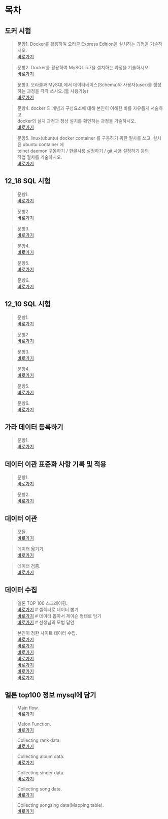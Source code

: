 목차
========

도커 시험
----------

>문항1. Docker를 활용하여 오라클 Express Edition을 설치하는 과정을 기술하시오.
 <br/> [바로가기](https://github.com/paulo9428/Learn_Python/blob/master/pofo-1130/q1.md)

>문항2. Docker를 활용하여 MySQL 5.7을 설치하는 과정을 기술하시오
 <br/> [바로가기](https://github.com/paulo9428/Learn_Python/blob/master/pofo-1130/q2.md)

>문항3. 오라클과 MySQL에서 데이터베이스(Schema)와 사용자(user)를 생성하는 과정을 각각 쓰시오.(툴 사용가능)
 <br/> [바로가기](https://github.com/paulo9428/Learn_Python/blob/master/pofo-1130/q3.md)

>문항4. docker 의 개념과 구성요소에 대해 본인이 이해한 바를 자유롭게 서술하고 
      <br/>docker의 설치 과정과 정상 설치를 확인하는 과정을 기술하시오.
 <br/> [바로가기](https://github.com/paulo9428/Learn_Python/blob/master/pofo-1130/q4.md)

>문항5. linux(ubuntu) docker container 를 구동하기 위한 절차를 쓰고, 설치된 ubuntu container 에 
       <br/>telnet daemon 구동하기 / 한글사용 설정하기 / git 사용 설정하기 등의 
       <br/>작업 절차를 기술하시오.
 <br/> [바로가기](https://github.com/paulo9428/Learn_Python/blob/master/pofo-1130/q5.md)
 
 
 12_18 SQL 시험
 ------------------
 
 >문항1. 
 <br/> [바로가기](https://github.com/paulo9428/Learn_Python/blob/master/pofo-1130/%EB%AC%B8%ED%95%AD1_1218.sql)

>문항2. 
 <br/> [바로가기](https://github.com/paulo9428/Learn_Python/blob/master/pofo-1130/%EB%AC%B8%ED%95%AD2_1218.sql)

>문항3. 
 <br/> [바로가기](https://github.com/paulo9428/Learn_Python/blob/master/pofo-1130/%EB%AC%B8%ED%95%AD3_1218.sql)

>문항4. 
 <br/> [바로가기](https://github.com/paulo9428/Learn_Python/blob/master/pofo-1130/%EB%AC%B8%ED%95%AD4_1218.sql)

>문항5.
 <br/> [바로가기](https://github.com/paulo9428/Learn_Python/blob/master/pofo-1130/%EB%AC%B8%ED%95%AD5_1218.sql)
 
>문항6.
 <br/> [바로가기](https://github.com/paulo9428/Learn_Python/blob/master/pofo-1130/%EB%AC%B8%ED%95%AD6_1218.sql)
 

12_10 SQL 시험
-------------------------

>문항1. 
 <br/> [바로가기](https://github.com/paulo9428/Learn_Python/blob/master/pofo-1130/mysql_q1.sql)

>문항2. 
 <br/> [바로가기](https://github.com/paulo9428/Learn_Python/blob/master/pofo-1130/mysql_q2.sql)

>문항3. 
 <br/> [바로가기](https://github.com/paulo9428/Learn_Python/blob/master/pofo-1130/mysql_q3.sql)

>문항4. 
 <br/> [바로가기](https://github.com/paulo9428/Learn_Python/blob/master/pofo-1130/mysql_q4.sql)

>문항5.
 <br/> [바로가기](https://github.com/paulo9428/Learn_Python/blob/master/pofo-1130/mysql_q5.sql)
 
>문항6.
 <br/> [바로가기](https://github.com/paulo9428/Learn_Python/blob/master/pofo-1130/mysql_q6.sql)
 
 가라 데이터 등록하기
 ----------------------------
 
 >문항1. 
 <br/> [바로가기](https://github.com/paulo9428/Learn_Python/blob/master/pofo-1130/enroll.sql)
 

데이터 이관 표준화 사항 기록 및 적용
-------------------------------------------

>문항1. 
 <br/> [바로가기](https://github.com/paulo9428/Learn_Python/blob/master/pofo-1130/%EB%AC%B8%ED%95%AD1_12_24.md)

>문항2. 
 <br/> [바로가기](https://github.com/paulo9428/Learn_Python/blob/master/pofo-1130/%EB%AC%B8%ED%95%AD2_12_24.sql)


데이터 이관 
-------------------------------------------

>모듈. 
 <br/> [바로가기](https://github.com/paulo9428/Learn_Python/blob/master/pofo-1130/mysql_migration.py)

>데이터 옮기기. 
 <br/> [바로가기](https://github.com/paulo9428/Learn_Python/blob/master/pofo-1130/migration.py)
 
>데이터 검증. 
 <br/> [바로가기](https://github.com/paulo9428/Learn_Python/blob/master/pofo-1130/inspect.py)
 

데이터 수집
-------------------------------------------

>멜론 TOP 100 스크레이핑. 
 <br/> [바로가기](https://github.com/paulo9428/Learn_Python/blob/master/pofo-1130/melon_top.py) # 셀렉터로 데이터 뽑기
 <br/> [바로가기](https://github.com/paulo9428/Learn_Python/blob/master/pofo-1130/melon_top2.py) # 데이터 뽑아서 제이슨 형태로 담기
 <br/> [바로가기](https://github.com/paulo9428/Learn_Python/blob/master/pofo-1130/melon_top_t.py) # 선생님의 모범 답안
 
>본인이 정한 사이트 데이터 수집. 
 <br/> [바로가기](https://github.com/paulo9428/Learn_Python/blob/master/pofo-1130/continue.py)
 <br/> [바로가기](https://github.com/paulo9428/Learn_Python/blob/master/pofo-1130/crawl_add.py)
 <br/> [바로가기](https://github.com/paulo9428/Learn_Python/blob/master/pofo-1130/crawl_site.py)
 <br/> [바로가기](https://github.com/paulo9428/Learn_Python/blob/master/pofo-1130/get_url.py)
 <br/> [바로가기](https://github.com/paulo9428/Learn_Python/blob/master/pofo-1130/makeurl.py)
 <br/> [바로가기](https://github.com/paulo9428/Learn_Python/blob/master/pofo-1130/urls.py)
 <br/> [바로가기](https://github.com/paulo9428/Learn_Python/blob/master/pofo-1130/yes_no_img.py)
 
 멜론 top100 정보 mysql에 담기
-------------------------------------------

> Main flow. 
 <br/> [바로가기](https://github.com/paulo9428/Learn_Python/blob/master/pofo-1130/melon_top.py)

> Melon Function. 
 <br/> [바로가기](https://github.com/paulo9428/Learn_Python/blob/master/pofo-1130/melon_top.py) 

> Collecting rank data. 
 <br/> [바로가기](https://github.com/paulo9428/Learn_Python/blob/master/pofo-1130/melon_top.py) 

> Collecting album data. 
 <br/> [바로가기](https://github.com/paulo9428/Learn_Python/blob/master/pofo-1130/melon_top.py) 

> Collecting singer data. 
 <br/> [바로가기](https://github.com/paulo9428/Learn_Python/blob/master/pofo-1130/melon_top.py) 

> Collecting song data. 
 <br/> [바로가기](https://github.com/paulo9428/Learn_Python/blob/master/pofo-1130/melon_top.py)
 
> Collecting songsing data(Mapping table). 
 <br/> [바로가기](https://github.com/paulo9428/Learn_Python/blob/master/pofo-1130/melon_top.py) 
 
 
 
 
 

 

 
